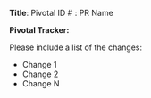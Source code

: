 **Title**: Pivotal ID # <Pivotal Id>: PR Name

**Pivotal Tracker:** <Insert the pivotal tracker link here>

Please include a list of the changes:
* Change 1
* Change 2
* Change N

